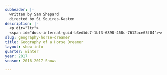 ```yaml
---
subheader: |-
  written by Sam Shepard
  directed by Si Squires-Kasten
description: |-
  <p dir="ltr">
  <span id="docs-internal-guid-b3ed5dc7-1bf3-6898-468c-7612bce65f84"><span>Sam Shepard’s </span><span>Geography of a Horse Dreamer</span><span> tells the story of Cody, a “dreamer” who can predict the outcome of horse races in their dreams. Si Squires-Kasten's imaginative production adapts this western to answer questions about gender, art, and the American Dream when a visionary is held captive by the selfishness of the world around them.</span></span></p> <p> </p><p><span><strong>Alexandre "Xandre" Eichner</strong> [they/them/their] (Cody) is a fourth-year majoring in Sociology and Mathematics. Past UT credits include <em>Miss Julie</em>, <em>The Seagull</em>, and <em>Merchant of Venice</em> (Dramaturg), as well as several acting credits. They hope to pursue a Master's degree in Sociology next year in the UK or elsewhere.</span></p><p><span><strong>Grace Bolander</strong> (Santee) is a third-year TAPS major. She has previously performed in UT's productions of <em>Macbeth</em> (Lady Macbeth), <em>By the Bog of Cats </em>(Hester Swane), <em>The Winter's Tale </em>(Paulina), <em>The Merchant of Venice </em>(Portia), and in UT's New Work Week and Weekend of Workshops. She has also performed outside of the University in Actors' Theatre of Columbus productions of <em>Hamlet</em> (Hamlet) and <em>Romeo and Juliet </em>(Juliet), as well as Curtain Players' premiere of <em>Robin Hood and the Secret of Sherwood </em>(Marian). Grace returns to Court Theatre this year as its Marketing Intern, where she was Casting/Education intern last year.</span></p><p><span><strong>Gavin Pak</strong> (Beaujo) is a fourth year double majoring in TAPS and English Literature. His last UT credit was in<em> West Side Story</em> as Chino. Previous credits include the Constable in <em>Fiddler on the Roof</em> and Courferyac in <em>Les Mis</em>. </span></p><p><span><strong>Natalie Pasquinelli </strong>(Fingers) is a third year majoring in Sociology. Previous acting credits with University Theater include <em>Noises Off</em> (Belinda), <em>Miss Julie </em>(Julie), <em>Rumors</em> (Claire), and <em>Closer</em> (Anna). Natalie is also a member of UT Committee. </span></p><p><span><strong>Thomas Meerschwam </strong>(Doctor) is a fourth year majoring in Economics and minoring in Art History. He has been involved with University Theater, Fire Escape Films, and the Dean's Men. Past credits include: <em>Hedda Gabler</em> (George Tesman), <em>Henry V </em>(King of France), <em>The Seagull</em> (Yevgeny Dorn), and <em>Romeo and Juliet</em> (Prince Escalus). He will be working in art business after college but is also interested in the entertainment/film industry. </span></p><p><span><strong>Si Squires-Kasten</strong> (Director) is a third-year English major. Prior to directing <em>Geography of a Horse Dreamer</em>, he adapted and directed the independent production of <em>Wittgenstein's Mistress</em>, and acted in the UT/TAPS collaboration <em>House of Leaves</em> and the Dean's Men Production of <em>Love's Labour's Lost</em> (Boyet).</span></p><p><span><strong>Zoe Berra</strong> (Production Manager) is a fourth year majoring in Computer Science. Previous involvement includes <em>Merchant of Venice</em> (Props), <em>Noises Off</em> (ASM), and <em>Hamlet</em> (APM), as well as numerous shows with Le Vorris &amp; Vox Circus, of which she is President.</span></p><p><span><strong>Leah Ochroch</strong> (Stage Manager) is a third year in the ISHum department, studying the history of pop culture in the 20th century. This is her first University Theater show, although she has stage managed for the show <em>Wittgenstein's Mistress</em> in the past. When not doing theater, Leah attends board meetings for Le Vorris and Vox Circus and occasionally performs on lyra or trapeze. Leah has also designed costumes and props for CES. Ask her about comic books sometime if you feel like having a very intense, very long discussion which will last approximately three times longer than you want it to.</span></p><p><span><strong>Afriti Bankwalla</strong> (Costume Designer) is a second-year majoring in English. Past credits include <em>Comedy of Errors</em> (costume designer), <em>Romeo and Juliet </em>(Assistant Costume Designer), and <em>The Seagull </em>(Assistant Costume Designer).</span></p> <p><span><strong>Cameron Bernstein</strong> (Lighting Designer) is a first year in the college. She is a tentative pre-med student hoping to major in economics. She has previously been involved with University Theater as the assistant lighting designer for <em>Iphigenia and Other Daughters</em>.</span></p><p><span><strong>Peyton Walker</strong> (Scenic Designer/Paint Master) is a third year Art History and DOVA major. She has had extensive involvement with UT as an actor and designer. Past favorite roles include Kate in <em>Wittgenstein's Mistress</em>, Brooke/Vicki in <em>Noises Off</em>, and Salanio in <em>The Merchant of Venice</em>. Peyton was also costume designer for the Dean's Men's production of <em>Hamlet </em>and is currently the Secretary of the Dean's Men Board. This is her first time as a scenic designer (and her first time painting something this big!). </span></p> <p><span><strong>Abi Hunter </strong>(Set Design) is a second year majoring in Linguistics. She has been involved with University Theater, the Classical Entertainment Society, and Commedia. Past credits include <em>By the Bog of Cats </em>(Assistant Set Design), <em>Weekend of Workshops Autumn 2016</em> (Director), <em>Medea</em> (Second Corinthian Woman), <em>The Bacchae </em>(Agave), University of Chicago Commedia (La Signora), and <em>The Bald Soprano</em> (Mary). </span></p><p><span><strong>Dan Lastres</strong> (Sound Designer) is a third year majoring in English. He's been sound designing and composing music for UT productions for two years and is a performing member of Occam's Razor. </span></p> <p><span><strong>Charlotte Rieder</strong> (Props Designer) is a third year majoring in Mathematics and Computer Science. Past UT credits include: <em>After the Revolution</em> (Props Master), <em>Noises Off</em> (Assistant Props), <em>The Seagull</em> (Assistant Props), <em>Love's Labours Lost</em> (Assistant Costumes), and <em>Henry V </em>(Assistant Director).</span></p><p><span><strong>David Lovejoy</strong> (Dialect Coach) is a fourth year majoring in Theater and Performance Studies. He has been involved with University Theater, is a graduate of the Academy at Black Box, and is a founding ensemble member of Chimera Ensemble. Past credits include <em>The Tempest </em>(Director), <em>The Merchant of Venice </em>(Antonio), and <em>Endgame</em> (Hamm). He looks forward to continuing his career as an actor and artist after he graduates this year.</span></p> <p><span><strong>Stephanie Slaven-Ruffing </strong>(Dramaturg) is a third year majoring in Anthropology and Comparative Human Development. Past credits include sound designer on <em>Circe</em>, <em>Comedy of Errors</em>, <em>Romeo and Juliet</em>, <em>Wittgenstein's Mistress</em>, and <em>House of Cards</em>, in addition to assistant designing on numerous productions. </span></p><p><span><strong>Quinn Kane </strong>(Assistant Costume Designer) has several acting credits in UT, but this is his first time on Production Staff. He is excited to be working on costumes!</span></p><p><span><strong>Amelia Soth</strong> (Assistant Costume Designer) is a student in the College. </span></p><p><span><strong>Emily Stevens</strong> (Assistant Props Master) is a first year majoring in English. She has been involved with University Theatre and Fire Escape Films. Past credits include <em>Iphigenia and Other Daughters</em> (Assistant Costume Designer), and <em>Death Window</em> (Salon Receptionist).</span></p> <p><span><strong>Nadiah Wong</strong> (Assistant Lighting Designer) is a first-year undergraduate student. She has been involved with University Theater. Past credits include <em>Iphigenia and Other Daughters</em> (Ensemble).</span></p><p><span><strong>Phoebe Kyritsis </strong>(Assistant Sound Designer) is a student in the College. </span></p><p><span><strong>Peter Xu</strong> (Pianist) is a fourth year majoring in math. This is his first and last University Theater show.</span></p><p><span><strong>Alexander Lecocq</strong> (Master Electrician) is a student in the College.</span></p><p><span><strong>Jessica Robinson</strong> (Assistant Stage Manager) is a student in the College. </span></p><p><span><strong>Anna Aguiar-Kosicki</strong> (Assistant Scenic Designer) is a student in the College. </span></p><p><span><strong>Natalie Kieruzel</strong> (Assistant Scenic Designer) is a student in the College. </span></p><p><span><strong>Dee Nitz</strong> (Committee Liaison) is a student in the College.</span></p><p><span><strong>Sydney Purdue</strong> (Tech Staff Liaison) is a third-year Statistics major. This quarter, she is also the s</span><span>cenic d</span><span>esigner for </span><em>Mr. Burns<span>.</span></em></p>
slug: geography-horse-dreamer
title: Geography of a Horse Dreamer
layout: show-info
quarter: winter
year: 2017
season: 2016-2017 Shows

---
```

